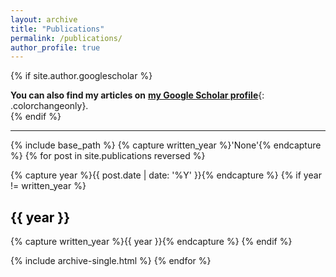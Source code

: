 ```yaml
---
layout: archive
title: "Publications"
permalink: /publications/
author_profile: true
---
```


{% if site.author.googlescholar %}
  <div class="wordwrap"><strong>You can also find my articles on</strong> <a href="{{site.author.googlescholar}}" target="_blank"><strong>my Google Scholar profile</strong></a>{: .colorchangeonly}.</div>
{% endif %}

------

{% include base_path %}
{% capture written_year %}'None'{% endcapture %}
{% for post in site.publications reversed %}
  <p>{% capture year %}{{ post.date | date: '%Y' }}{% endcapture %}
  {% if year != written_year %}
    <h2 id="{{ year | slugify }}"><font color="#000000" ><strong>{{ year }}</strong></font></h2>
  {% capture written_year %}{{ year }}{% endcapture %}
  {% endif %}</p>
  {% include archive-single.html %}
{% endfor %}
